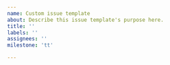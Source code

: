 ```yaml
---
name: Custom issue template
about: Describe this issue template's purpose here.
title: ''
labels: ''
assignees: ''
milestone: 'tt'

---
```



